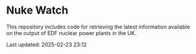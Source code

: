 # Nuke Watch

This repository includes code for retrieving the latest information available on the output of EDF nuclear power plants in the UK.

Last updated: 2025-02-23 23:12